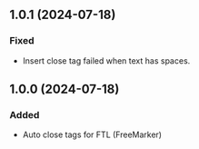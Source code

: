 ## 1.0.1 (2024-07-18)

### Fixed

- Insert close tag failed when text has spaces.

## 1.0.0 (2024-07-18)

### Added
- Auto close tags for FTL (FreeMarker)